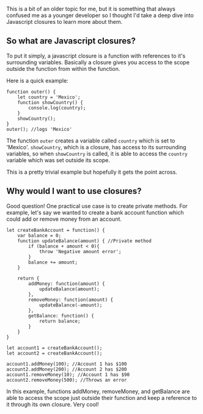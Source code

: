This is a bit of an older topic for me, but it is something that always confused me as a younger developer so I thought I'd take a deep dive into Javascript closures to learn more about them.  

## So what are Javascript closures?

To put it simply, a javascript closure is a function with references to it's surrounding variables.  Basically a closure gives you access to the scope outside the function from within the function.  

Here is a quick example:

```
function outer() {
    let country = 'Mexico';
    function showCountry() {
        console.log(country);
    }
    showCountry(); 
}
outer(); //logs 'Mexico'
```

The function `outer` creates a variable called `country` which is set to 'Mexico'.  `showCountry`, which is a closure, has access to its surrounding variables, so when `showCountry` is called, it is able to access the `country` variable which was set outside its scope.

This is a pretty trivial example but hopefully it gets the point across.

## Why would I want to use closures?

Good question!  One practical use case is to create private methods.  For example, let's say we wanted to create a bank account function which could add or remove money from an account.

```
let createBankAccount = function() {
    var balance = 0;
    function updateBalance(amount) { //Private method
        if (balance + amount < 0){
            throw 'Negative amount error';
        }
        balance += amount;
    }

    return {
        addMoney: function(amount) {
            updateBalance(amount);
        },
        removeMoney: function(amount) {
            updateBalance(-amount);
        },
        getBalance: function() {
            return balance;
        }
    }
}

let account1 = createBankAccount();
let account2 = createBankAccount();

account1.addMoney(100); //Account 1 has $100
account2.addMoney(200); //Account 2 has $200
account1.removeMoney(10); //Account 1 has $90
account2.removeMoney(500); //Throws an error
```

In this example, functions addMoney, removeMoney, and getBalance are able to access the scope just outside their function and keep a reference to it through its own closure.  Very cool!